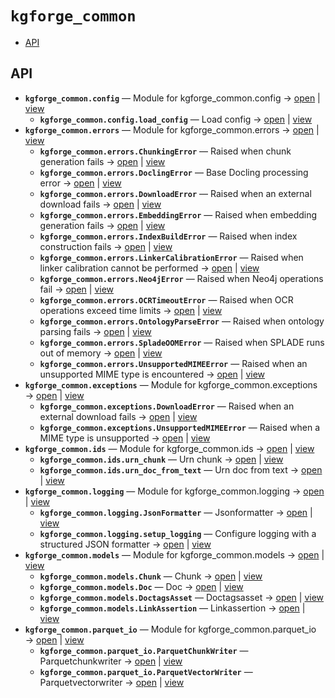 # `kgforge_common`

<!-- START doctoc generated TOC please keep comment here to allow auto update -->
<!-- DON'T EDIT THIS SECTION, INSTEAD RE-RUN doctoc TO UPDATE -->

- [API](#api)

<!-- END doctoc generated TOC please keep comment here to allow auto update -->

## API
- **`kgforge_common.config`** — Module for kgforge_common.config → [open](vscode://file//home/paul/KGForge/src/kgforge_common/config.py:1:1) | [view](config.py#L1)
  - **`kgforge_common.config.load_config`** — Load config → [open](vscode://file//home/paul/KGForge/src/kgforge_common/config.py:14:1) | [view](config.py#L14-L28)
- **`kgforge_common.errors`** — Module for kgforge_common.errors → [open](vscode://file//home/paul/KGForge/src/kgforge_common/errors.py:1:1) | [view](errors.py#L1)
  - **`kgforge_common.errors.ChunkingError`** — Raised when chunk generation fails → [open](vscode://file//home/paul/KGForge/src/kgforge_common/errors.py:42:1) | [view](errors.py#L42-L45)
  - **`kgforge_common.errors.DoclingError`** — Base Docling processing error → [open](vscode://file//home/paul/KGForge/src/kgforge_common/errors.py:30:1) | [view](errors.py#L30-L33)
  - **`kgforge_common.errors.DownloadError`** — Raised when an external download fails → [open](vscode://file//home/paul/KGForge/src/kgforge_common/errors.py:18:1) | [view](errors.py#L18-L21)
  - **`kgforge_common.errors.EmbeddingError`** — Raised when embedding generation fails → [open](vscode://file//home/paul/KGForge/src/kgforge_common/errors.py:48:1) | [view](errors.py#L48-L51)
  - **`kgforge_common.errors.IndexBuildError`** — Raised when index construction fails → [open](vscode://file//home/paul/KGForge/src/kgforge_common/errors.py:60:1) | [view](errors.py#L60-L63)
  - **`kgforge_common.errors.LinkerCalibrationError`** — Raised when linker calibration cannot be performed → [open](vscode://file//home/paul/KGForge/src/kgforge_common/errors.py:72:1) | [view](errors.py#L72-L75)
  - **`kgforge_common.errors.Neo4jError`** — Raised when Neo4j operations fail → [open](vscode://file//home/paul/KGForge/src/kgforge_common/errors.py:78:1) | [view](errors.py#L78-L81)
  - **`kgforge_common.errors.OCRTimeoutError`** — Raised when OCR operations exceed time limits → [open](vscode://file//home/paul/KGForge/src/kgforge_common/errors.py:36:1) | [view](errors.py#L36-L39)
  - **`kgforge_common.errors.OntologyParseError`** — Raised when ontology parsing fails → [open](vscode://file//home/paul/KGForge/src/kgforge_common/errors.py:66:1) | [view](errors.py#L66-L69)
  - **`kgforge_common.errors.SpladeOOMError`** — Raised when SPLADE runs out of memory → [open](vscode://file//home/paul/KGForge/src/kgforge_common/errors.py:54:1) | [view](errors.py#L54-L57)
  - **`kgforge_common.errors.UnsupportedMIMEError`** — Raised when an unsupported MIME type is encountered → [open](vscode://file//home/paul/KGForge/src/kgforge_common/errors.py:24:1) | [view](errors.py#L24-L27)
- **`kgforge_common.exceptions`** — Module for kgforge_common.exceptions → [open](vscode://file//home/paul/KGForge/src/kgforge_common/exceptions.py:1:1) | [view](exceptions.py#L1)
  - **`kgforge_common.exceptions.DownloadError`** — Raised when an external download fails → [open](vscode://file//home/paul/KGForge/src/kgforge_common/exceptions.py:9:1) | [view](exceptions.py#L9-L12)
  - **`kgforge_common.exceptions.UnsupportedMIMEError`** — Raised when a MIME type is unsupported → [open](vscode://file//home/paul/KGForge/src/kgforge_common/exceptions.py:15:1) | [view](exceptions.py#L15-L18)
- **`kgforge_common.ids`** — Module for kgforge_common.ids → [open](vscode://file//home/paul/KGForge/src/kgforge_common/ids.py:1:1) | [view](ids.py#L1)
  - **`kgforge_common.ids.urn_chunk`** — Urn chunk → [open](vscode://file//home/paul/KGForge/src/kgforge_common/ids.py:32:1) | [view](ids.py#L32-L49)
  - **`kgforge_common.ids.urn_doc_from_text`** — Urn doc from text → [open](vscode://file//home/paul/KGForge/src/kgforge_common/ids.py:14:1) | [view](ids.py#L14-L29)
- **`kgforge_common.logging`** — Module for kgforge_common.logging → [open](vscode://file//home/paul/KGForge/src/kgforge_common/logging.py:1:1) | [view](logging.py#L1)
  - **`kgforge_common.logging.JsonFormatter`** — Jsonformatter → [open](vscode://file//home/paul/KGForge/src/kgforge_common/logging.py:13:1) | [view](logging.py#L13-L39)
  - **`kgforge_common.logging.setup_logging`** — Configure logging with a structured JSON formatter → [open](vscode://file//home/paul/KGForge/src/kgforge_common/logging.py:42:1) | [view](logging.py#L42-L57)
- **`kgforge_common.models`** — Module for kgforge_common.models → [open](vscode://file//home/paul/KGForge/src/kgforge_common/models.py:1:1) | [view](models.py#L1)
  - **`kgforge_common.models.Chunk`** — Chunk → [open](vscode://file//home/paul/KGForge/src/kgforge_common/models.py:48:1) | [view](models.py#L48-L57)
  - **`kgforge_common.models.Doc`** — Doc → [open](vscode://file//home/paul/KGForge/src/kgforge_common/models.py:19:1) | [view](models.py#L19-L34)
  - **`kgforge_common.models.DoctagsAsset`** — Doctagsasset → [open](vscode://file//home/paul/KGForge/src/kgforge_common/models.py:37:1) | [view](models.py#L37-L45)
  - **`kgforge_common.models.LinkAssertion`** — Linkassertion → [open](vscode://file//home/paul/KGForge/src/kgforge_common/models.py:60:1) | [view](models.py#L60-L70)
- **`kgforge_common.parquet_io`** — Module for kgforge_common.parquet_io → [open](vscode://file//home/paul/KGForge/src/kgforge_common/parquet_io.py:1:1) | [view](parquet_io.py#L1)
  - **`kgforge_common.parquet_io.ParquetChunkWriter`** — Parquetchunkwriter → [open](vscode://file//home/paul/KGForge/src/kgforge_common/parquet_io.py:186:1) | [view](parquet_io.py#L186-L257)
  - **`kgforge_common.parquet_io.ParquetVectorWriter`** — Parquetvectorwriter → [open](vscode://file//home/paul/KGForge/src/kgforge_common/parquet_io.py:22:1) | [view](parquet_io.py#L22-L183)
